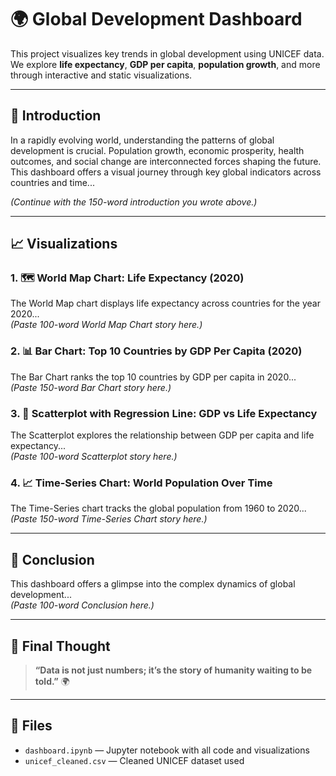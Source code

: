 # 🌍 Global Development Dashboard

This project visualizes key trends in global development using UNICEF data.  
We explore **life expectancy**, **GDP per capita**, **population growth**, and more through interactive and static visualizations.

---

## 📖 Introduction

In a rapidly evolving world, understanding the patterns of global development is crucial. Population growth, economic prosperity, health outcomes, and social change are interconnected forces shaping the future. This dashboard offers a visual journey through key global indicators across countries and time...

*(Continue with the 150-word introduction you wrote above.)*

---

## 📈 Visualizations

### 1. 🗺️ World Map Chart: Life Expectancy (2020)

The World Map chart displays life expectancy across countries for the year 2020...  
*(Paste 100-word World Map Chart story here.)*

### 2. 📊 Bar Chart: Top 10 Countries by GDP Per Capita (2020)

The Bar Chart ranks the top 10 countries by GDP per capita in 2020...  
*(Paste 150-word Bar Chart story here.)*

### 3. 🔵 Scatterplot with Regression Line: GDP vs Life Expectancy

The Scatterplot explores the relationship between GDP per capita and life expectancy...  
*(Paste 100-word Scatterplot story here.)*

### 4. 📈 Time-Series Chart: World Population Over Time

The Time-Series chart tracks the global population from 1960 to 2020...  
*(Paste 150-word Time-Series Chart story here.)*

---

## 🧠 Conclusion

This dashboard offers a glimpse into the complex dynamics of global development...  
*(Paste 100-word Conclusion here.)*

---

## 🔮 Final Thought

> **“Data is not just numbers; it’s the story of humanity waiting to be told.”** 🌍

---

## 📂 Files
- `dashboard.ipynb` — Jupyter notebook with all code and visualizations
- `unicef_cleaned.csv` — Cleaned UNICEF dataset used
